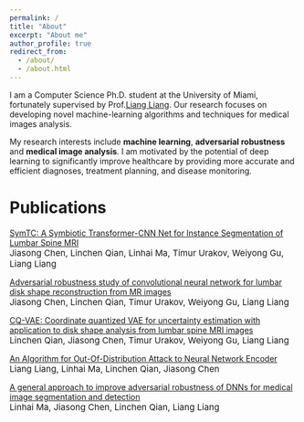 ```yaml
---
permalink: /
title: "About"
excerpt: "About me"
author_profile: true
redirect_from: 
  - /about/
  - /about.html
---
```

I am a Computer Science Ph.D. student at the University of Miami, fortunately supervised by Prof.[Liang Liang](https://liangbright.wordpress.com/). Our research focuses on developing novel machine-learning algorithms and techniques for medical images analysis. 

My research interests include **machine learning**, **adversarial robustness** and **medical image analysis**. I am motivated by the potential of deep learning to significantly improve healthcare by providing more accurate and efficient diagnoses, treatment planning, and disease monitoring.

Publications
======

[SymTC: A Symbiotic Transformer-CNN Net for Instance Segmentation of Lumbar Spine MRI](https://arxiv.org/abs/2401.09627)<br>
<span style="font-size:4mm;">Jiasong Chen, Linchen Qian, Linhai Ma, Timur Urakov, Weiyong Gu, Liang Liang </span> <br>

[Adversarial robustness study of convolutional neural network for lumbar disk shape reconstruction from MR images](https://www.spiedigitallibrary.org/conference-proceedings-of-spie/11596/1159615/Adversarial-robustness-study-of-convolutional-neural-network-for-lumbar-disk/10.1117/12.2580852.short#_=)<br>
<span style="font-size:4mm;">Jiasong Chen, Linchen Qian, Timur Urakov, Weiyong Gu, Liang Liang </span> <br>

[CQ-VAE: Coordinate quantized VAE for uncertainty estimation with application to disk shape analysis from lumbar spine MRI images](https://ieeexplore.ieee.org/abstract/document/9356321)<br>
<span style="font-size:4mm;">Linchen Qian, Jiasong Chen, Timur Urakov, Weiyong Gu, Liang Liang </span> <br>

[An Algorithm for Out-Of-Distribution Attack to Neural Network Encoder](https://arxiv.org/abs/2009.08016)<br>
<span style="font-size:4mm;">Liang Liang, Linhai Ma, Linchen Qian, Jiasong Chen </span> <br>

[A general approach to improve adversarial robustness of DNNs for medical image segmentation and detection](https://spie.org/MI/conferencedetails/medical-image-processing)<br>
<span style="font-size:4mm;">Linhai Ma, Jiasong Chen, Linchen Qian, Liang Liang </span> <br>


